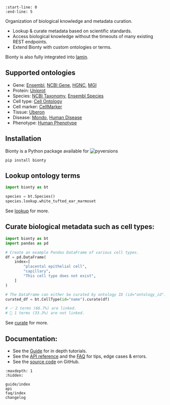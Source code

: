 ```{include} ../README.md
:start-line: 0
:end-line: 5
```

Organization of biological knowledge and metadata curation.

- Lookup & curate metadata based on scientific standards.
- Access biological knowledge without the timeouts of many existing REST endpoints.
- Extend Bionty with custom ontologies or terms.

Bionty is also fully integrated into [lamin](https://lamin.ai/).

## Supported ontologies

- Gene: [Ensembl](https://ensembl.org/), [NCBI Gene](https://www.ncbi.nlm.nih.gov/gene/), [HGNC](https://www.genenames.org/), [MGI](http://www.informatics.jax.org/)
- Protein: [Uniprot](https://www.uniprot.org/)
- Species: [NCBI Taxonomy](https://www.ncbi.nlm.nih.gov/taxonomy/), [Ensembl Species](https://useast.ensembl.org/info/about/species.html)
- Cell type: [Cell Ontology](https://obophenotype.github.io/cell-ontology/)
- Cell marker: [CellMarker](http://xteam.xbio.top/CellMarker)
- Tissue: [Uberon](http://obophenotype.github.io/uberon/)
- Disease: [Mondo](https://mondo.monarchinitiative.org/), [Human Disease](https://disease-ontology.org/)
- Phenotype: [Human Phenotype](https://hpo.jax.org/app/)

## Installation

Bionty is a Python package available for ![pyversions](https://img.shields.io/pypi/pyversions/bionty)

```
pip install bionty
```

## Lookup ontology terms

```python
import bionty as bt

species = bt.Species()
species.lookup.white_tufted_ear_marmoset
```

See [lookup](guide/lookup) for more.

## Curate biological metadata such as cell types:

```python
import bionty as bt
import pandas as pd

# Create an example Pandas DataFrame of various cell types.
df = pd.DataFrame(
    index=[
        "placental epithelial cell",
        "capillary",
        "This cell type does not exist",
    ]
)

# The DataFrame can either be curated by ontology ID (id="ontology_id") or by ontology term names (id="name").
curated_df = bt.CellType(id="name").curate(df)

# ✅ 2 terms (66.7%) are linked.
# 🔶 1 terms (33.3%) are not linked.
```

See [curate](guide/curate) for more.

## Documentation:

- See the [Guide](guide/index) for in depth tutorials.
- See the [API reference](api) and the [FAQ](faq/index) for tips, edge cases & errors.
- See the [source code](https://github.com/laminlabs/bionty) on GitHub.

```{toctree}
:maxdepth: 1
:hidden:

guide/index
api
faq/index
changelog
```
